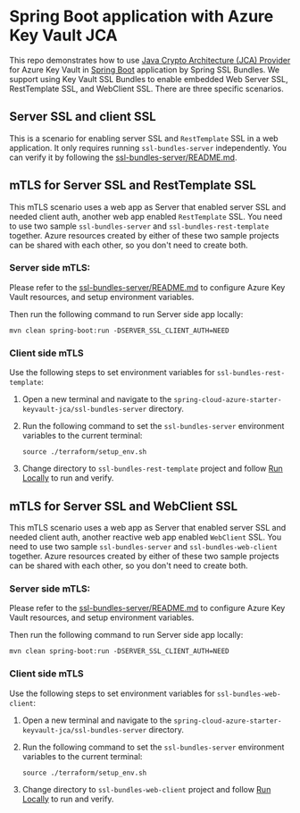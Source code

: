 # Spring Boot application with Azure Key Vault JCA

This repo demonstrates how to use [Java Crypto Architecture (JCA) Provider] for Azure Key Vault in [Spring Boot] application by Spring SSL Bundles. We support using Key Vault SSL Bundles to enable embedded Web Server SSL, RestTemplate SSL, and WebClient SSL. There are three specific scenarios.

[Java Crypto Architecture (JCA) Provider]: https://github.com/Azure/azure-sdk-for-java/tree/main/sdk/keyvault/azure-security-keyvault-jca
[Spring Boot]: https://spring.io/projects/spring-boot

## Server SSL and client SSL

This is a scenario for enabling server SSL and `RestTemplate` SSL in a web application. It only requires running `ssl-bundles-server` independently. You can verify it by following the [ssl-bundles-server/README.md](ssl-bundles-server/README.md).

## mTLS for Server SSL and RestTemplate SSL

This mTLS scenario uses a web app as Server that enabled server SSL and needed client auth, another web app enabled `RestTemplate` SSL. You need to use two sample `ssl-bundles-server` and `ssl-bundles-rest-template` together. Azure resources created by either of these two sample projects can be shared with each other, so you don't need to create both.

### Server side mTLS:

Please refer to the [ssl-bundles-server/README.md](ssl-bundles-server/README.md) to configure Azure Key Vault resources, and setup environment variables.

Then run the following command to run Server side app locally:

```shell
mvn clean spring-boot:run -DSERVER_SSL_CLIENT_AUTH=NEED
```

### Client side mTLS

Use the following steps to set environment variables for `ssl-bundles-rest-template`:

1. Open a new terminal and navigate to the `spring-cloud-azure-starter-keyvault-jca/ssl-bundles-server` directory.
2. Run the following command to set the `ssl-bundles-server` environment variables to the current terminal:
   
   ```shell
   source ./terraform/setup_env.sh
   ```


3. Change directory to `ssl-bundles-rest-template` project and follow [Run Locally](ssl-bundles-rest-template/README.md/#run-locally) to run and verify.

## mTLS for Server SSL and WebClient SSL

This mTLS scenario uses a web app as Server that enabled server SSL and needed client auth, another reactive web app enabled `WebClient` SSL. You need to use two sample `ssl-bundles-server` and `ssl-bundles-web-client` together. Azure resources created by either of these two sample projects can be shared with each other, so you don't need to create both.

### Server side mTLS:

Please refer to the [ssl-bundles-server/README.md](ssl-bundles-server/README.md) to configure Azure Key Vault resources, and setup environment variables.

Then run the following command to run Server side app locally:

```shell
mvn clean spring-boot:run -DSERVER_SSL_CLIENT_AUTH=NEED
```

### Client side mTLS

Use the following steps to set environment variables for `ssl-bundles-web-client`:

1. Open a new terminal and navigate to the `spring-cloud-azure-starter-keyvault-jca/ssl-bundles-server` directory.
2. Run the following command to set the `ssl-bundles-server` environment variables to the current terminal:

   ```shell
   source ./terraform/setup_env.sh
   ```


3. Change directory to `ssl-bundles-web-client` project and follow [Run Locally](ssl-bundles-web-client/README.md/#run-locally) to run and verify.
